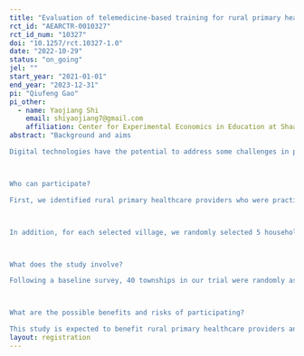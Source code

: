 ```yaml
---
title: "Evaluation of telemedicine-based training for rural primary healthcare providers in China: A randomized controlled trial"
rct_id: "AEARCTR-0010327"
rct_id_num: "10327"
doi: "10.1257/rct.10327-1.0"
date: "2022-10-29"
status: "on_going"
jel: ""
start_year: "2021-01-01"
end_year: "2023-12-31"
pi: "Qiufeng Gao"
pi_other:
  - name: Yaojiang Shi
    email: shiyaojiang7@gmail.com
    affiliation: Center for Experimental Economics in Education at Shaanxi Normal University
abstract: "Background and aims
Digital technologies have the potential to address some challenges in providing high-quality and equitable health care services. In particular, telemedicine service can overcome geographical barriers and provide health service/training to residents/healthcare workers in remote and undeveloped areas. Previous studies have documented poor quality of primary health care in rural areas of China. This study aims to assess whether a telemedicine-based training program could improve the quality of care delivered by primary healthcare providers in rural areas and what influences rural primary healthcare providers’ engagement in the program.

Who can participate?
First, we identified rural primary healthcare providers who were practicing Western medicine in the 40 sample townships. In each township, we randomly selected 3 doctors in the township health center and included all of the doctors from 3 randomly selected villages. These doctors were included in our trial and are hereafter referred to as “sample primary healthcare providers”.

In addition, for each selected village, we randomly selected 5 households. Residents aged 18 or older in these households (hereafter, “sample rural residents”) were surveyed. Thus, a total of 15 households was selected in each township for investigation.

What does the study involve?
Following a baseline survey, 40 townships in our trial were randomly assigned to either the intervention group or the control group. In the intervention group, sample primary healthcare providers were offered the opportunity to participate in a telemedicine-based training program for 7 months (see descriptions in the Intervention section below). Sample primary healthcare providers in the control group did not receive any intervention. Within three months after the training program ended, sample primary healthcare providers were followed up to assess their clinical knowledge and practices, and sample rural residents were followed up to assess patient satisfaction, utilization of primary medical services, their own health behavior and knowledge, as well as health services provided by doctors in their village clinic and township health center.

What are the possible benefits and risks of participating? 
This study is expected to benefit rural primary healthcare providers and residents in the townships randomly assigned to the intervention group. Potential benefits to primary healthcare providers include improved clinical knowledge. Rural residents served by primary healthcare providers in the intervention group may benefit from improved care. There are no risks involved in participating in this study."
layout: registration
---
```


